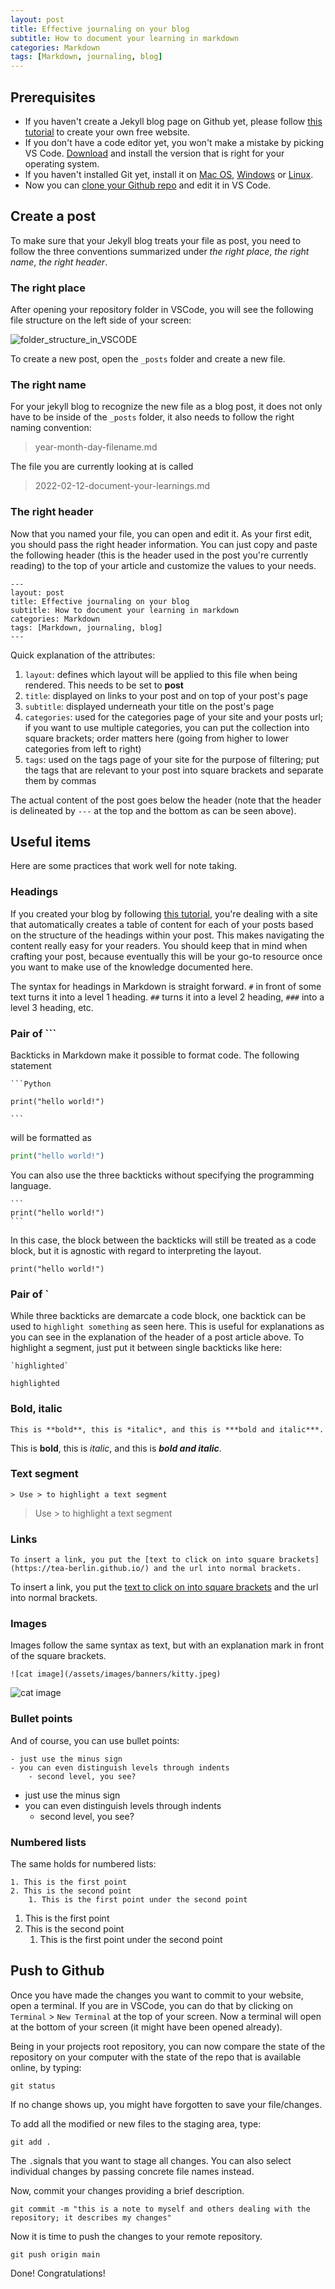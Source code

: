 ```yaml
---
layout: post
title: Effective journaling on your blog
subtitle: How to document your learning in markdown
categories: Markdown
tags: [Markdown, journaling, blog]
---
```


## Prerequisites

- If you haven't create a Jekyll blog page on Github yet, please follow [this tutorial](https://dev.to/teaberlin/build-an-awesome-website-for-free-59ho) to create your own free website.
- If you don't have a code editor yet, you won't make a mistake by picking VS Code. [Download](https://code.visualstudio.com/download) and install the version that is right for your operating system.
- If you haven't installed Git yet, install it on [Mac OS](https://www.atlassian.com/git/tutorials/install-git#mac-os-x), [Windows](https://www.atlassian.com/git/tutorials/install-git#windows) or [Linux](https://www.atlassian.com/git/tutorials/install-git#linux).
- Now you can [clone your Github repo](https://code.visualstudio.com/docs/editor/github) and edit it in VS Code.

## Create a post

To make sure that your Jekyll blog treats your file as post, you need to follow the three conventions summarized under *the right place*, *the right name*, *the right header*.

### The right place

After opening your repository folder in VSCode, you will see the following file structure on the left side of your screen:

![folder_structure_in_VSCODE](/assets/images/post_images/document_your_learnings/folder_structure_in_VSCODE.png)

To create a new post, open the `_posts` folder and create a new file. 

### The right name

For your jekyll blog to recognize the new file as a blog post, it does not only have to be inside of the `_posts` folder, it also needs to follow the right naming convention:

> year-month-day-filename.md

The file you are currently looking at is called

> 2022-02-12-document-your-learnings.md

### The right header

Now that you named your file, you can open and edit it. As your first edit, you should pass the right header information. You can just copy and paste the following header (this is the header used in the post you're currently reading) to the top of your article and customize the values to your needs.

```
---
layout: post
title: Effective journaling on your blog
subtitle: How to document your learning in markdown
categories: Markdown
tags: [Markdown, journaling, blog]
---
```

Quick explanation of the attributes:

1. `layout`: defines which layout will be applied to this file when being rendered. This needs to be set to **post**
2. `title`: displayed on links to your post and on top of your post's page
3. `subtitle`: displayed underneath your title on the post's page
4. `categories`: used for the categories page of your site and your posts url; if you want to use multiple categories, you can put the collection into square brackets; order matters here (going from higher to lower categories from left to right)
5. `tags`: used on the tags page of your site for the purpose of filtering; put the tags that are relevant to your post into square brackets and separate them by commas

The actual content of the post goes below the header (note that the header is delineated by `---` at the top and the bottom as can be seen above).

## Useful items

Here are some practices that work well for note taking.

### Headings

If you created your blog by following [this tutorial](https://dev.to/teaberlin/build-an-awesome-website-for-free-59ho), you're dealing with a site that automatically creates a table of content for each of your posts based on the structure of the headings within your post. This makes navigating the content really easy for your readers. You should keep that in mind when crafting your post, because eventually this will be your go-to resource once you want to make use of the knowledge documented here.

The syntax for headings in Markdown is straight forward. `#` in front of some text turns it into a level 1 heading. `##` turns it into a level 2 heading, `###` into a level 3 heading, etc.

### Pair of ```

Backticks in Markdown make it possible to format code. The following statement

~~~
```Python

print("hello world!")

```
~~~

will be formatted as


```Python
print("hello world!")
```

You can also use the three backticks without specifying the programming language.

~~~
```
print("hello world!")
```
~~~

In this case, the block between the backticks will still be treated as a code block, but it is agnostic with regard to interpreting the layout.

```
print("hello world!")
```

### Pair of `

While three backticks are demarcate a code block, one backtick can be used to `highlight something` as seen here. This is useful for explanations as you can see in the explanation of the header of a post article above. To highlight a segment, just put it between single backticks like here:

~~~
`highlighted`
~~~

`highlighted`


### Bold, italic

```
This is **bold**, this is *italic*, and this is ***bold and italic***.
```

This is **bold**, this is *italic*, and this is ***bold and italic***.

### Text segment

```
> Use > to highlight a text segment
```

> Use > to highlight a text segment

### Links

```
To insert a link, you put the [text to click on into square brackets](https://tea-berlin.github.io/) and the url into normal brackets. 
```

To insert a link, you put the [text to click on into square brackets](https://tea-berlin.github.io/) and the url into normal brackets. 

### Images

Images follow the same syntax as text, but with an explanation mark in front of the square brackets.

```
![cat image](/assets/images/banners/kitty.jpeg)
```

![cat image](/assets/images/banners/kitty.jpeg)

### Bullet points

And of course, you can use bullet points:

```
- just use the minus sign
- you can even distinguish levels through indents
    - second level, you see?
```

- just use the minus sign
- you can even distinguish levels through indents
    - second level, you see?

### Numbered lists

The same holds for numbered lists:

```
1. This is the first point
2. This is the second point
    1. This is the first point under the second point
```

1. This is the first point
2. This is the second point
    1. This is the first point under the second point

## Push to Github

Once you have made the changes you want to commit to your website, open a terminal. If you are in VSCode, you can do that by clicking on `Terminal` > `New Terminal` at the top of your screen. Now a terminal will open at the bottom of your screen (it might have been opened already). 

Being in your projects root repository, you can now compare the state of the repository on your computer with the state of the repo that is available online, by typing:

```
git status
```

If no change shows up, you might have forgotten to save your file/changes.

To add all the modified or new files to the staging area, type:

```
git add .
```

The `.`signals that you want to stage all changes. You can also select individual changes by passing concrete file names instead.

Now, commit your changes providing a brief description. 

```
git commit -m "this is a note to myself and others dealing with the repository; it describes my changes"
```

Now it is time to push the changes to your remote repository. 

```
git push origin main
```

Done! Congratulations!


